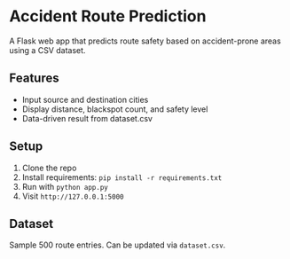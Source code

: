 # Accident Route Prediction

A Flask web app that predicts route safety based on accident-prone areas using a CSV dataset.

## Features
- Input source and destination cities
- Display distance, blackspot count, and safety level
- Data-driven result from dataset.csv

## Setup
1. Clone the repo  
2. Install requirements: `pip install -r requirements.txt`  
3. Run with `python app.py`  
4. Visit `http://127.0.0.1:5000`

## Dataset
Sample 500 route entries. Can be updated via `dataset.csv`.
